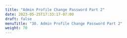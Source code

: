 ```yaml
---
title: "Admin Profile Change Password Part 2"
date: 2023-05-25T17:33:17-07:00
draft: false    
menuTitle: "30. Admin Profile Change Password Part 2"
weight: 70
---
```


